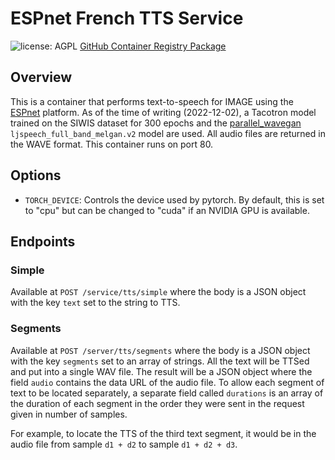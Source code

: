# ESPnet French TTS Service

![license: AGPL](https://img.shields.io/badge/license-AGPL-success) [GitHub Container Registry Package](https://github.com/Shared-Reality-Lab/IMAGE-server/pkgs/container/image-service-espnet-tts-fr)

## Overview

This is a container that performs text-to-speech for IMAGE using the [ESPnet](https://github.com/espnet/espnet) platform.
As of the time of writing (2022-12-02), a Tacotron model trained on the SIWIS dataset for 300 epochs and the [parallel_wavegan](https://pypi.org/project/parallel-wavegan/) `ljspeech_full_band_melgan.v2` model are used.
All audio files are returned in the WAVE format.
This container runs on port 80.

## Options

- `TORCH_DEVICE`: Controls the device used by pytorch. By default, this is set to "cpu" but can be changed to "cuda" if an NVIDIA GPU is available.

## Endpoints

### Simple

Available at `POST /service/tts/simple` where the body is a JSON object with the key `text` set to the string to TTS.

### Segments

Available at `POST /server/tts/segments` where the body is a JSON object with the key `segments` set to an array of strings.
All the text will be TTSed and put into a single WAV file.
The result will be a JSON object where the field `audio` contains the data URL of the audio file.
To allow each segment of text to be located separately, a separate field called `durations` is an array of the duration of each segment
in the order they were sent in the request given in number of samples.

For example, to locate the TTS of the third text segment, it would be in the audio file from sample `d1 + d2` to sample `d1 + d2 + d3`.
